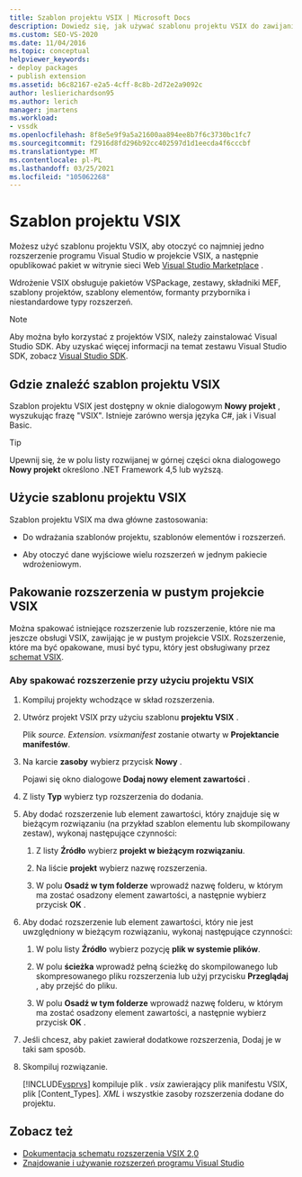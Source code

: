 ```yaml
---
title: Szablon projektu VSIX | Microsoft Docs
description: Dowiedz się, jak używać szablonu projektu VSIX do zawijania rozszerzeń programu Visual Studio w projekcie VSIX, a następnie publikować pakiet na Visual Studio Marketplace.
ms.custom: SEO-VS-2020
ms.date: 11/04/2016
ms.topic: conceptual
helpviewer_keywords:
- deploy packages
- publish extension
ms.assetid: b6c82167-e2a5-4cff-8c8b-2d72e2a9092c
author: leslierichardson95
ms.author: lerich
manager: jmartens
ms.workload:
- vssdk
ms.openlocfilehash: 8f8e5e9f9a5a21600aa894ee8b7f6c3730bc1fc7
ms.sourcegitcommit: f2916d8fd296b92cc402597d1d1eecda4f6cccbf
ms.translationtype: MT
ms.contentlocale: pl-PL
ms.lasthandoff: 03/25/2021
ms.locfileid: "105062268"
---
```

# <a name="vsix-project-template"></a>Szablon projektu VSIX

Możesz użyć szablonu projektu VSIX, aby otoczyć co najmniej jedno rozszerzenie programu Visual Studio w projekcie VSIX, a następnie opublikować pakiet w witrynie sieci Web [Visual Studio Marketplace](https://marketplace.visualstudio.com/) .

 Wdrożenie VSIX obsługuje pakietów VSPackage, zestawy, składniki MEF, szablony projektów, szablony elementów, formanty przybornika i niestandardowe typy rozszerzeń.

> [!NOTE]
> Aby można było korzystać z projektów VSIX, należy zainstalować Visual Studio SDK. Aby uzyskać więcej informacji na temat zestawu Visual Studio SDK, zobacz [Visual Studio SDK](../extensibility/visual-studio-sdk.md).

## <a name="where-to-find-the-vsix-project-template"></a>Gdzie znaleźć szablon projektu VSIX

Szablon projektu VSIX jest dostępny w oknie dialogowym **Nowy projekt** , wyszukując frazę "VSIX".  Istnieje zarówno wersja języka C#, jak i Visual Basic.

> [!TIP]
> Upewnij się, że w polu listy rozwijanej w górnej części okna dialogowego **Nowy projekt** określono .NET Framework 4,5 lub wyższą.

## <a name="uses-of-the-vsix-project-template"></a>Użycie szablonu projektu VSIX

Szablon projektu VSIX ma dwa główne zastosowania:

- Do wdrażania szablonów projektu, szablonów elementów i rozszerzeń.

- Aby otoczyć dane wyjściowe wielu rozszerzeń w jednym pakiecie wdrożeniowym.

## <a name="packaging-an-extension-in-an-empty-vsix-project"></a>Pakowanie rozszerzenia w pustym projekcie VSIX

Można spakować istniejące rozszerzenie lub rozszerzenie, które nie ma jeszcze obsługi VSIX, zawijając je w pustym projekcie VSIX. Rozszerzenie, które ma być opakowane, musi być typu, który jest obsługiwany przez [schemat VSIX](../extensibility/vsix-extension-schema-2-0-reference.md).

### <a name="to-package-an-extension-by-using-a-vsix-project"></a>Aby spakować rozszerzenie przy użyciu projektu VSIX

1. Kompiluj projekty wchodzące w skład rozszerzenia.

2. Utwórz projekt VSIX przy użyciu szablonu **projektu VSIX** .

    Plik *source. Extension. vsixmanifest* zostanie otwarty w **Projektancie manifestów**.

3. Na karcie **zasoby** wybierz przycisk **Nowy** .

    Pojawi się okno dialogowe **Dodaj nowy element zawartości** .

4. Z listy **Typ** wybierz typ rozszerzenia do dodania.

5. Aby dodać rozszerzenie lub element zawartości, który znajduje się w bieżącym rozwiązaniu (na przykład szablon elementu lub skompilowany zestaw), wykonaj następujące czynności:

   1. Z listy **Źródło** wybierz **projekt w bieżącym rozwiązaniu**.

   2. Na liście **projekt** wybierz nazwę rozszerzenia.

   3. W polu **Osadź w tym folderze** wprowadź nazwę folderu, w którym ma zostać osadzony element zawartości, a następnie wybierz przycisk **OK** .

6. Aby dodać rozszerzenie lub element zawartości, który nie jest uwzględniony w bieżącym rozwiązaniu, wykonaj następujące czynności:

   1. W polu listy **Źródło** wybierz pozycję **plik w systemie plików**.

   2. W polu **ścieżka** wprowadź pełną ścieżkę do skompilowanego lub skompresowanego pliku rozszerzenia lub użyj przycisku **Przeglądaj** , aby przejść do pliku.

   3. W polu **Osadź w tym folderze** wprowadź nazwę folderu, w którym ma zostać osadzony element zawartości, a następnie wybierz przycisk **OK** .

7. Jeśli chcesz, aby pakiet zawierał dodatkowe rozszerzenia, Dodaj je w taki sam sposób.

8. Skompiluj rozwiązanie.

    [!INCLUDE[vsprvs](../code-quality/includes/vsprvs_md.md)] kompiluje plik *. vsix* zawierający plik manifestu VSIX, plik [Content_Types]*. XML* i wszystkie zasoby rozszerzenia dodane do projektu.

## <a name="see-also"></a>Zobacz też

- [Dokumentacja schematu rozszerzenia VSIX 2,0](../extensibility/vsix-extension-schema-2-0-reference.md)
- [Znajdowanie i używanie rozszerzeń programu Visual Studio](../ide/finding-and-using-visual-studio-extensions.md)
